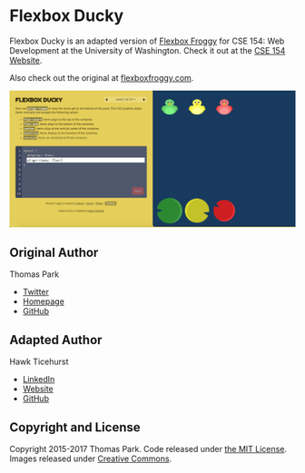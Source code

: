 Flexbox Ducky
=======

Flexbox Ducky is an adapted version of [Flexbox Froggy](https://github.com/thomaspark/flexboxfroggy) for CSE 154: Web Development at the University of Washington. Check it out at the [CSE 154 Website](https://courses.cs.washington.edu/courses/cse154/flexboxducky/).

Also check out the original at [flexboxfroggy.com](http://flexboxfroggy.com).

![Flex Box Ducky Screenshot](./images/screenshot.png)

## Original Author

Thomas Park

* [Twitter](https://twitter.com/thomashpark)
* [Homepage](http://thomaspark.co)
* [GitHub](https://github.com/thomaspark)

## Adapted Author

Hawk Ticehurst

* [LinkedIn](https://www.linkedin.com/in/hawkticehurst/)
* [Website](https://hawkticehurst.com/)
* [GitHub](https://github.com/hawkticehurst)

## Copyright and License

Copyright 2015-2017 Thomas Park. Code released under [the MIT License](https://github.com/thomaspark/flexboxfroggy/blob/gh-pages/LICENSE). Images released under [Creative Commons](https://creativecommons.org/licenses/by/3.0/legalcode.txt).

